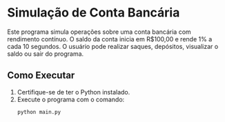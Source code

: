 # Simulação de Conta Bancária

Este programa simula operações sobre uma conta bancária com rendimento contínuo. O saldo da conta inicia em R$100,00 e rende 1% a cada 10 segundos. O usuário pode realizar saques, depósitos, visualizar o saldo ou sair do programa.

## Como Executar

1. Certifique-se de ter o Python instalado.
2. Execute o programa com o comando:
   ```bash
   python main.py
